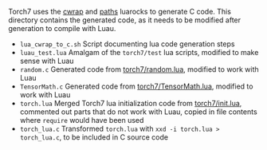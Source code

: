 Torch7 uses the [cwrap](https://github.com/torch/cwrap) and [paths](https://github.com/torch/paths) luarocks to generate C code.
This directory contains the generated code, as it needs to be modified after generation to compile with Luau.

 - `lua_cwrap_to_c.sh` Script documenting lua code generation steps
 - `luau_test.lua` Amalgam of the `torch7/test` lua scripts, modified to make sense with Luau
 - `random.c` Generated code from [torch7/random.lua](../random.lua), modified to work with Luau
 - `TensorMath.c` Generated code from [torch7/TensorMath.lua](../TensorMath.lua), modified to work with Luau
 - `torch.lua` Merged Torch7 lua initialization code from [torch7/init.lua](../init.lua), commented out parts that do not work with Luau, copied in file contents where `require` would have been used
 - `torch_lua.c` Transformed `torch.lua` with `xxd -i torch.lua > torch_lua.c`, to be included in C source code